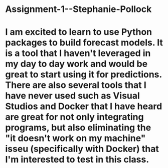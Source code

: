 # Assignment-1--Stephanie-Pollock
# I am excited to learn to use Python packages to build forecast models. It is a tool that I haven't leveraged in my day to day work and would be great to start using it for predictions. There are also several tools that I have never used such as Visual Studios and Docker that I have heard are great for not only integrating programs, but also eliminating the "it doesn't work on my machine" isseu (specifically with Docker) that I'm interested to test in this class.
